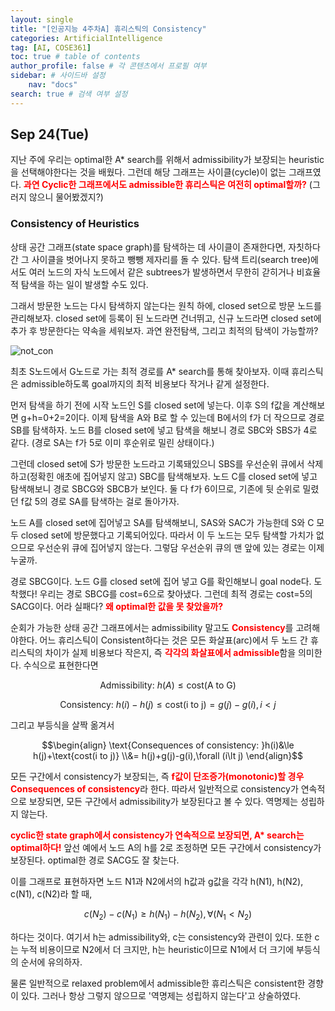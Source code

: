 ```yaml
---
layout: single
title: "[인공지능 4주차A] 휴리스틱의 Consistency"
categories: ArtificialIntelligence
tag: [AI, COSE361]
toc: true # table of contents
author_profile: false # 각 콘텐츠에서 프로필 여부
sidebar: # 사이드바 설정
    nav: "docs"
search: true # 검색 여부 설정
---
```

<head>
    <!-- Latex -->
    <script src="https://cdn.mathjax.org/mathjax/latest/MathJax.js?config=TeX-AMS-MML_HTMLorMML" type="text/javascript"></script>
</head>
<style>
    th, td {
        text-align: center;
    }
    .r {
        color: red;
    }
</style>

## Sep 24(Tue)

지난 주에 우리는 optimal한 A* search를 위해서 admissibility가 보장되는 heuristic을 선택해야한다는 것을 배웠다. 그런데 해당 그래프는 사이클(cycle)이 없는 그래프였다. <strong class="r">과연 Cyclic한 그래프에서도 admissible한 휴리스틱은 여전히 optimal할까?</strong> (그러지 않으니 물어봤겠지?)

### Consistency of Heuristics

상태 공간 그래프(state space graph)를 탐색하는 데 사이클이 존재한다면, 자칫하다간 그 사이클을 벗어나지 못하고 뺑뺑 제자리를 돌 수 있다. 탐색 트리(search tree)에서도 여러 노드의 자식 노드에서 같은 subtrees가 발생하면서 무한히 갇히거나 비효율적 탐색을 하는 일이 발생할 수도 있다.

그래서 방문한 노드는 다시 탐색하지 않는다는 원칙 하에, closed set으로 방문 노드를 관리해보자. closed set에 등록이 된 노드라면 건너뛰고, 신규 노드라면 closed set에 추가 후 방문한다는 약속을 세워보자. 과연 완전탐색, 그리고 최적의 탐색이 가능할까?

![not_con]({{site.url}}/images/ArtInt/not_consistent.png)

최초 S노드에서 G노드로 가는 최적 경로를 A* search를 통해 찾아보자. 이때 휴리스틱은 admissible하도록 goal까지의 최적 비용보다 작거나 같게 설정한다.

먼저 탐색을 하기 전에 시작 노드인 S를 closed set에 넣는다. 이후 S의 f값을 계산해보면 g+h=0+2=2이다. 이제 탐색을 A와 B로 할 수 있는데 B에서의 f가 더 작으므로 경로 SB를 탐색하자. 노드 B를 closed set에 넣고 탐색을 해보니 경로 SBC와 SBS가 4로 같다. (경로 SA는 f가 5로 이미 후순위로 밀린 상태이다.)

그런데 closed set에 S가 방문한 노드라고 기록돼있으니 SBS를 우선순위 큐에서 삭제하고(정확힌 애초에 집어넣지 않고) SBC를 탐색해보자. 노드 C를 closed set에 넣고 탐색해보니 경로 SBCG와 SBCB가 보인다. 둘 다 f가 6이므로, 기존에 뒷 순위로 밀렸던 f값 5의 경로 SA를 탐색하는 걸로 돌아가자.

노드 A를 closed set에 집어넣고 SA를 탐색해보니, SAS와 SAC가 가능한데 S와 C 모두 closed set에 방문했다고 기록되어있다. 따라서 이 두 노드는 모두 탐색할 가치가 없으므로 우선순위 큐에 집어넣지 않는다. 그렇담 우선순위 큐의 맨 앞에 있는 경로는 이제 누굴까.

경로 SBCG이다. 노드 G를 closed set에 집어 넣고 G를 확인해보니 goal node다. 도착했다! 우리는 경로 SBCG를 cost=6으로 찾아냈다. 그런데 최적 경로는 cost=5의 SACG이다. 어라 실패다? <strong class="r">왜 optimal한 값을 못 찾았을까?</strong>

순회가 가능한 상태 공간 그래프에서는 admissibility 말고도 <strong class="r">Consistency</strong>를 고려해야한다. 어느 휴리스틱이 Consistent하다는 것은 모든 화살표(arc)에서 두 노드 간 휴리스틱의 차이가 실제 비용보다 작은지, 즉 <strong class="r">각각의 화살표에서 admissible</strong>함을 의미한다. 수식으로 표현한다면

$$\text{Admissibility: }h(A)\le \text{cost(A to G)}$$

$$\text{Consistency: }h(i)-h(j)\le \text{cost(i to j)}=g(j)-g(i), i\lt j$$

그리고 부등식을 살짝 옮겨서

$$\begin{align} \text{Consequences of consistency: }h(i)&\le h(j)+\text{cost(i to j)} \\&= h(j)+g(j)-g(i),\forall (i\lt j) \end{align}$$

모든 구간에서 consistency가 보장되는, 즉 <strong class="r">f값이 단조증가(monotonic)할 경우 Consequences of consistency</strong>라 한다. 따라서 일반적으로 consistency가 연속적으로 보장되면, 모든 구간에서 admissibility가 보장된다고 볼 수 있다. 역명제는 성립하지 않는다.

<strong class="r">cyclic한 state graph에서 consistency가 연속적으로 보장되면, A* search는 optimal하다!</strong> 앞선 예에서 노드 A의 h를 2로 조정하면 모든 구간에서 consistency가 보장된다. optimal한 경로 SACG도 잘 찾는다.

이를 그래프로 표현하자면 노드 N1과 N2에서의 h값과 g값을 각각 h(N1), h(N2), c(N1), c(N2)라 할 때,

$$c(N_2)-c(N_1)\ge h(N_1)-h(N_2), \forall (N_1\lt N_2)$$

하다는 것이다. 여기서 h는 admissibility와, c는 consistency와 관련이 있다. 또한 c는 누적 비용이므로 N2에서 더 크지만, h는 heuristic이므로 N1에서 더 크기에 부등식의 순서에 유의하자.

물론 일반적으로 relaxed problem에서 admissible한 휴리스틱은 consistent한 경향이 있다. 그러나 항상 그렇지 않으므로 '역명제는 성립하지 않는다'고 상술하였다.

<strong class="r"> </strong>



